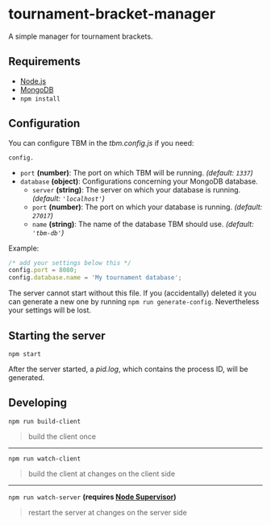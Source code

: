 # tournament-bracket-manager
A simple manager for tournament brackets.


## Requirements
* [Node.js](https://nodejs.org)
* [MongoDB](https://www.mongodb.com)
* `npm install`


## Configuration
You can configure TBM in the *tbm.config.js* if you need:

`config.`
* `port` **(number)**: The port on which TBM will be running. *(default: `1337`)*
* `database` **(object)**: Configurations concerning your MongoDB database.
  * `server` **(string)**: The server on which your database is running. *(default: `'localhost'`)*
  * `port` **(number)**: The port on which your database is running. *(default: `27017`)*
  * `name` **(string)**: The name of the database TBM should use. *(default: `'tbm-db'`)*

Example:

```JavaScript
/* add your settings below this */
config.port = 8080;
config.database.name = 'My tournament database';
```

The server cannot start without this file. If you (accidentally) deleted it you can generate a new one by running `npm run generate-config`. Nevertheless your settings will be lost.


## Starting the server
`npm start`

After the server started, a *pid.log*, which contains the process ID, will be generated.


## Developing
`npm run build-client`
> build the client once

---

`npm run watch-client`
> build the client at changes on the client side

---

`npm run watch-server` **(requires [Node Supervisor](https://www.npmjs.com/package/supervisor))**
> restart the server at changes on the server side
